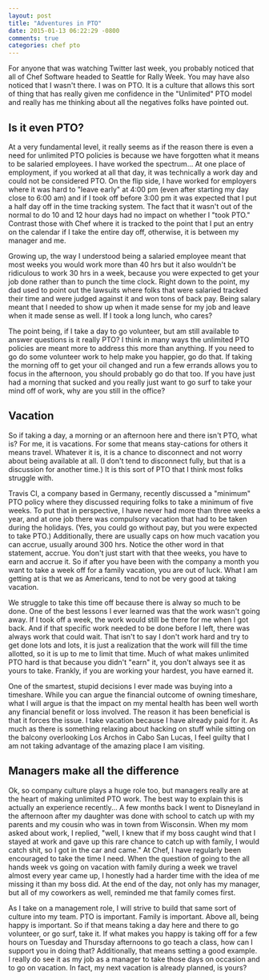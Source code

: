 ```yaml
---
layout: post
title: "Adventures in PTO"
date: 2015-01-13 06:22:29 -0800
comments: true
categories: chef pto
---
```

For anyone that was watching Twitter last week, you probably noticed that all of Chef Software headed to Seattle for Rally Week. You may have also noticed that I wasn't there. I was on PTO. It is a culture that allows this sort of thing that has really given me confidence in the "Unlimited" PTO model and really has me thinking about all the negatives folks have pointed out. 

## Is it even PTO?

At a very fundamental level, it really seems as if the reason there is even a need for unlimited PTO policies is because we have forgotten what it means to be salaried employees. I have worked the spectrum... At one place of employment, if you worked at all that day, it was technically a work day and could not be considered PTO. On the flip side, I have worked for employers where it was hard to "leave early" at 4:00 pm (even after starting my day close to 6:00 am) and if I took off before 3:00 pm it was expected that I put a half day off in the time tracking system. The fact that it wasn't out of the normal to do 10 and 12 hour days had no impact on whether I "took PTO." Contrast those with Chef where it is tracked to the point that I put an entry on the calendar if I take the entire day off, otherwise, it is between my manager and me.

Growing up, the way I understood being a salaried employee meant that most weeks you would work more than 40 hrs but it also wouldn't be ridiculous to work 30 hrs in a week, because you were expected to get your job done rather than to punch the time clock. Right down to the point, my dad used to point out the lawsuits where folks that were salaried tracked their time and were judged against it and won tons of back pay. Being salary meant that I needed to show up when it made sense for my job and leave when it made sense as well. If I took a long lunch, who cares?

The point being, if I take a day to go volunteer, but am still available to answer questions is it really PTO? I think in many ways the unlimited PTO policies are meant more to address this more than anything. If you need to go do some volunteer work to help make you happier, go do that. If taking the morning off to get your oil changed and run a few errands allows you to focus in the afternoon, you should probably go do that too. If you have just had a morning that sucked and you really just want to go surf to take your mind off of work, why are you still in the office?

## Vacation

So if taking a day, a morning or an afternoon here and there isn't PTO, what is? For me, it is vacations. For some that means stay-cations for others it means travel. Whatever it is, it is a chance to disconnect and not worry about being available at all. (I don't tend to disconnect fully, but that is a discussion for another time.) It is this sort of PTO that I think most folks struggle with. 

Travis CI, a company based in Germany, recently discussed a "minimum" PTO policy where they discussed requiring folks to take a minimum of five weeks. To put that in perspective, I have never had more than three weeks a year, and at one job there was compulsory vacation that had to be taken during the holidays. (Yes, you could go without pay, but you were expected to take PTO.) Additionally, there are usually caps on how much vacation you can accrue, usually around 300 hrs. Notice the other word in that statement, accrue. You don't just start with that thee weeks, you have to earn and accrue it. So if after you have been with the company a month you want to take a week off for a family vacation, you are out of luck. What I am getting at is that we as Americans, tend to not be very good at taking vacation.

We struggle to take this time off because there is alway so much to be done. One of the best lessons I ever learned was that the work wasn't going away. If I took off a week, the work would still be there for me when I got back. And if that specific work needed to be done before I left, there was always work that could wait. That isn't to say I don't work hard and try to get done lots and lots, it is just a realization that the work will fill the time allotted, so it is up to me to limit that time. Much of what makes unlimited PTO hard is that because you didn't "earn" it, you don't always see it as yours to take. Frankly, if you are working your hardest, you have earned it.

One of the smartest, stupid decisions I ever made was buying into a timeshare. While you can argue the financial outcome of owning timeshare, what I will argue is that the impact on my mental health has been well worth any financial benefit or loss involved. The reason it has been beneficial is that it forces the issue. I take vacation because I have already paid for it. As much as there is something relaxing about hacking on stuff while sitting on the balcony overlooking Los Archos in Cabo San Lucas, I feel guilty that I am not taking advantage of the amazing place I am visiting.

## Managers make all the difference

Ok, so company culture plays a huge role too, but managers really are at the heart of making unlimited PTO work. The best way to explain this is actually an experience recently... A few months back I went to Disneyland in the afternoon after my daughter was done with school to catch up with my parents and my cousin who was in town from Wisconsin. When my mom asked about work, I replied, "well, I knew that if my boss caught wind that I stayed at work and gave up this rare chance to catch up with family, I would catch shit, so I got in the car and came." At Chef, I have regularly been encouraged to take the time I need. When the question of going to the all hands week vs going on vacation with family during a week we travel almost every year came up, I honestly had a harder time with the idea of me missing it than my boss did. At the end of the day, not only has my manager, but all of my coworkers as well, reminded me that family comes first.

As I take on a management role, I will strive to build that same sort of culture into my team. PTO is important. Family is important. Above all, being happy is important. So if that means taking a day here and there to go volunteer, or go surf, take it. If what makes you happy is taking off for a few hours on Tuesday and Thursday afternoons to go teach a class, how can I support you in doing that? Additionally, that means setting a good example. I really do see it as my job as a manager to take those days on occasion and to go on vacation. In fact, my next vacation is already planned, is yours?